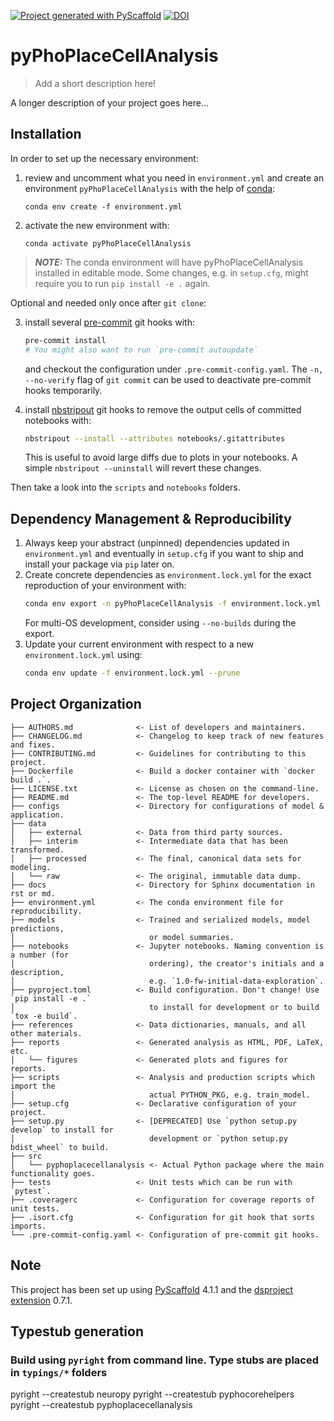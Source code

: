 [![Project generated with PyScaffold](https://img.shields.io/badge/-PyScaffold-005CA0?logo=pyscaffold)](https://pyscaffold.org/) [![DOI](https://zenodo.org/badge/DOI/10.5281/zenodo.6647477.svg)](https://doi.org/10.5281/zenodo.6647477)
<!-- These are examples of badges you might also want to add to your README. Update the URLs accordingly.
[![Built Status](https://api.cirrus-ci.com/github/<USER>/pyPhoPlaceCellAnalysis.svg?branch=main)](https://cirrus-ci.com/github/<USER>/pyPhoPlaceCellAnalysis)
[![ReadTheDocs](https://readthedocs.org/projects/pyPhoPlaceCellAnalysis/badge/?version=latest)](https://pyPhoPlaceCellAnalysis.readthedocs.io/en/stable/)
[![Coveralls](https://img.shields.io/coveralls/github/<USER>/pyPhoPlaceCellAnalysis/main.svg)](https://coveralls.io/r/<USER>/pyPhoPlaceCellAnalysis)
[![PyPI-Server](https://img.shields.io/pypi/v/pyPhoPlaceCellAnalysis.svg)](https://pypi.org/project/pyPhoPlaceCellAnalysis/)
[![Conda-Forge](https://img.shields.io/conda/vn/conda-forge/pyPhoPlaceCellAnalysis.svg)](https://anaconda.org/conda-forge/pyPhoPlaceCellAnalysis)
[![Monthly Downloads](https://pepy.tech/badge/pyPhoPlaceCellAnalysis/month)](https://pepy.tech/project/pyPhoPlaceCellAnalysis)
[![Twitter](https://img.shields.io/twitter/url/http/shields.io.svg?style=social&label=Twitter)](https://twitter.com/pyPhoPlaceCellAnalysis)
-->

# pyPhoPlaceCellAnalysis

> Add a short description here!

A longer description of your project goes here...

## Installation

In order to set up the necessary environment:

1. review and uncomment what you need in `environment.yml` and create an environment `pyPhoPlaceCellAnalysis` with the help of [conda]:
   ```
   conda env create -f environment.yml
   ```
2. activate the new environment with:
   ```
   conda activate pyPhoPlaceCellAnalysis
   ```

> **_NOTE:_**  The conda environment will have pyPhoPlaceCellAnalysis installed in editable mode.
> Some changes, e.g. in `setup.cfg`, might require you to run `pip install -e .` again.


Optional and needed only once after `git clone`:

3. install several [pre-commit] git hooks with:
   ```bash
   pre-commit install
   # You might also want to run `pre-commit autoupdate`
   ```
   and checkout the configuration under `.pre-commit-config.yaml`.
   The `-n, --no-verify` flag of `git commit` can be used to deactivate pre-commit hooks temporarily.

4. install [nbstripout] git hooks to remove the output cells of committed notebooks with:
   ```bash
   nbstripout --install --attributes notebooks/.gitattributes
   ```
   This is useful to avoid large diffs due to plots in your notebooks.
   A simple `nbstripout --uninstall` will revert these changes.


Then take a look into the `scripts` and `notebooks` folders.

## Dependency Management & Reproducibility

1. Always keep your abstract (unpinned) dependencies updated in `environment.yml` and eventually
   in `setup.cfg` if you want to ship and install your package via `pip` later on.
2. Create concrete dependencies as `environment.lock.yml` for the exact reproduction of your
   environment with:
   ```bash
   conda env export -n pyPhoPlaceCellAnalysis -f environment.lock.yml
   ```
   For multi-OS development, consider using `--no-builds` during the export.
3. Update your current environment with respect to a new `environment.lock.yml` using:
   ```bash
   conda env update -f environment.lock.yml --prune
   ```
## Project Organization

```
├── AUTHORS.md              <- List of developers and maintainers.
├── CHANGELOG.md            <- Changelog to keep track of new features and fixes.
├── CONTRIBUTING.md         <- Guidelines for contributing to this project.
├── Dockerfile              <- Build a docker container with `docker build .`.
├── LICENSE.txt             <- License as chosen on the command-line.
├── README.md               <- The top-level README for developers.
├── configs                 <- Directory for configurations of model & application.
├── data
│   ├── external            <- Data from third party sources.
│   ├── interim             <- Intermediate data that has been transformed.
│   ├── processed           <- The final, canonical data sets for modeling.
│   └── raw                 <- The original, immutable data dump.
├── docs                    <- Directory for Sphinx documentation in rst or md.
├── environment.yml         <- The conda environment file for reproducibility.
├── models                  <- Trained and serialized models, model predictions,
│                              or model summaries.
├── notebooks               <- Jupyter notebooks. Naming convention is a number (for
│                              ordering), the creator's initials and a description,
│                              e.g. `1.0-fw-initial-data-exploration`.
├── pyproject.toml          <- Build configuration. Don't change! Use `pip install -e .`
│                              to install for development or to build `tox -e build`.
├── references              <- Data dictionaries, manuals, and all other materials.
├── reports                 <- Generated analysis as HTML, PDF, LaTeX, etc.
│   └── figures             <- Generated plots and figures for reports.
├── scripts                 <- Analysis and production scripts which import the
│                              actual PYTHON_PKG, e.g. train_model.
├── setup.cfg               <- Declarative configuration of your project.
├── setup.py                <- [DEPRECATED] Use `python setup.py develop` to install for
│                              development or `python setup.py bdist_wheel` to build.
├── src
│   └── pyphoplacecellanalysis <- Actual Python package where the main functionality goes.
├── tests                   <- Unit tests which can be run with `pytest`.
├── .coveragerc             <- Configuration for coverage reports of unit tests.
├── .isort.cfg              <- Configuration for git hook that sorts imports.
└── .pre-commit-config.yaml <- Configuration of pre-commit git hooks.
```

<!-- pyscaffold-notes -->

## Note

This project has been set up using [PyScaffold] 4.1.1 and the [dsproject extension] 0.7.1.

[conda]: https://docs.conda.io/
[pre-commit]: https://pre-commit.com/
[Jupyter]: https://jupyter.org/
[nbstripout]: https://github.com/kynan/nbstripout
[Google style]: http://google.github.io/styleguide/pyguide.html#38-comments-and-docstrings
[PyScaffold]: https://pyscaffold.org/
[dsproject extension]: https://github.com/pyscaffold/pyscaffoldext-dsproject


## Typestub generation

### Build using `pyright` from command line. Type stubs are placed in `typings/*` folders
pyright --createstub neuropy
pyright --createstub pyphocorehelpers
pyright --createstub pyphoplacecellanalysis


